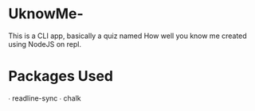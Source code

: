 # UknowMe-
This is a CLI app, basically a quiz named How well you know me created using NodeJS on repl.

 # Packages Used
 ∙ readline-sync
 ∙ chalk
